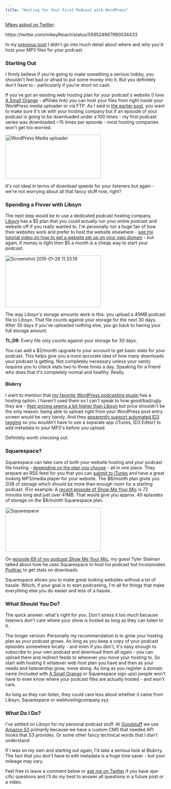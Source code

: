 ```yaml
---
title: "Hosting for Your First Podcast with WordPress"
---
```

<p><a href="https://twitter.com/mikeyReiach/status/559524967990034433">Mikey asked on Twitter</a>:</p>
<p>https://twitter.com/mikeyReiach/status/559524967990034433</p>
<p>In my <a href="https://chrisenns.com/2015/01/first-time-podcasting-with-wordpress/">previous post</a> I didn't go into much detail about where and why you'd host your MP3 files for your podcast.</p>
<h3>Starting Out</h3>
<p>I firmly believe if you're going to make something a serious hobby, you shouldn't feel bad or afraid to put some money into it. But you definitely don't have to - particularly if you're short on cash.</p>
<p>If you've got an existing web hosting plan for your podcast's website (I love <a href="https://www.asmallorange.com?a_aid=ichris">A Small Orange</a> - affiliate link) you can host your files from right inside your WordPress media uploader or via FTP. As I said in <a href="https://chrisenns.com/2015/01/first-time-podcasting-with-wordpress/">the earlier post</a>, you want to make sure it's ok with your hosting company but if an episode of your podcast is going to be downloaded under a 100 times - my first podcast series was downloaded ~15 times per episode - most hosting companies won't get too worried.</p>
<p><img src="https://chrisenns.com/wp-content/uploads/2015/01/Screenshot-2015-01-26-11.10.39-300x138.png" alt="WordPress Media uploader" width="300" height="138" class="aligncenter size-medium wp-image-22210" /></p>
<p>It's not ideal in terms of download speeds for your listeners but again - we're not worrying about all that fancy stuff now, right?</p>
<h3>Spending a Fivver with Libsyn</h3>
<p>The next step would be to use a dedicated podcast hosting company. <a href="https://www.libsyn.com/plans-pricing/">Libsyn</a> has a $5 plan that you could actually run your entire podcast and website off if you really wanted to. I'm personally not a huge fan of how their websites work and prefer to host the website elsewhere - <a href="https://www.youtube.com/watch?v=_dQr69-dkbU">see my tutorial video on how to get a website set up on your own domain</a> - but again, if money is tight then $5 a month is a cheap way to start your podcast.</p>
<p><img src="https://chrisenns.com/wp-content/uploads/2015/01/Screenshot-2015-01-26-11.33.19-300x162.png" alt="Screenshot 2015-01-26 11.33.19" width="300" height="162" class="aligncenter size-medium wp-image-22211" /></p>
<p>The way Libsyn's storage amounts work is this: you upload a 40MB podcast file to Libsyn. That file counts against your storage for the next 30 days. After 30 days if you've uploaded nothing else, you go back to having your full storage amount.</p>
<p><strong>TL;DR</strong>: Every file only counts against your storage for 30 days.</p>
<p>You can add a $2/month upgrade to your account to get basic stats for your podcast. This helps give you a more accurate idea of how many downloads your podcast is getting. Not completely necessary unless your vanity requires you to check stats two to three times a day. Speaking for a friend who does that it's completely normal and healthy. Really.</p>
<h4>Blubrry</h4>
<p>I want to mention that <a href="https://wordpress.org/extend/plugins/powerpress/">my favorite WordPress podcasting plugin</a> has a hosting option. I haven't used them so I can't speak to how good/bad/ugly they are - <a href="https://create.blubrry.com/store/">their pricing seems a bit higher than Libsyn</a>  but price shouldn't be the only reason: being able to upload right from your WordPress post entry screen would be very handy. And they <a href="https://create.blubrry.com/resources/podcast-media-hosting/">apparently support automated ID3 tagging</a> so you wouldn't have to use a separate app (iTunes, ID3 Editor) to add metadata to your MP3's before you upload.</p>
<p>Definitely worth checking out.</p>
<h3>Squarespace?</h3>
<p>Squarespace can take care of both your website hosting and your podcast file hosting - <a href="https://www.squarespace.com/pricing/">depending on the plan you choose</a> - all in one place. They prepare an RSS feed for you that you can <a href="https://phobos.apple.com/WebObjects/MZFinance.woa/wa/publishPodcast">submit to iTunes</a> and have a great looking MP3/media player for your website. The $8/month plan gives you 2GB of storage which should be more than enough room for a starting podcast. (For example: A <a href="https://goodstuff.network/smym/68">recent episode of Show Me Your Mic</a> is 72 minutes long and just over 41MB. That would give you approx. 40 episodes of storage on the $8/month Squarespace plan.</p>
<p><img src="https://chrisenns.com/wp-content/uploads/2015/01/Screenshot-2015-01-26-11.37.44-300x139.png" alt="Squarespace" width="300" height="139" class="aligncenter size-medium wp-image-22212" /></p>
<p>On <a href="https://goodstuff.network/smym/69">episode 69 of my podcast Show Me Your Mic</a>, my guest Tyler Stalman talked about how he uses Squarespace to host his podcast but incorporates <a href="https://podtrac.com">Podtrac</a> to get stats on downloads.</p>
<p>Squarespace allows you to make great looking websites without a lot of hassle. Which, if your goal is to start podcasting, I'm all for things that make everything else you do easier and less of a hassle.</p>
<h3>What Should You Do?</h3>
<p>The quick answer: what's right for you. Don't stress it too much because listeners don't care where your show is hosted as long as they can listen to it.</p>
<p>The longer version: Personally my recommendation is to grow your hosting plan as your podcast grows. As long as you keep a copy of your podcast episodes somewhere locally - and even if you don't, it's easy enough to subscribe to your own podcast and download them all again - you can upload them and redirect feeds to wherever you move your hosting to. So start with hosting it whatever web host plan you have and then as your needs and listenership grow, move along. As long as you register a domain name (included with <a href="https://www.asmallorange.com?a_aid=ichris">A Small Orange</a> or Squarespace sign ups) people won't have to even know where your podcast files are actually hosted - and won't care.</p>
<p>As long as they can listen, they could care less about whether it came from Libsyn, Squarespace or webhostingcompany.xyz.</p>
<h3>What Do I Do?</h3>
<p>I've settled on Libsyn for my personal podcast stuff. At <a href="https://goodstuff.network">Goodstuff</a> we use <a href="https://aws.amazon.com/s3/">Amazon S3</a> primarily because we have a custom CMS that needed API hooks that S3 provides. Or some other fancy technical words that I don't understand.</p>
<p>If I was on my own and starting out again, I'd take a serious look at Blubrry. The fact that you don't have to edit metadata is a huge time saver - but your mileage may vary.</p>
<p>Feel free to leave a com­ment below or <a href="https://www.twitter.com/ichris">ask me on Twit­ter</a> if you have spe­cific ques­tions and I’ll do my best to answer all ques­tions in a future post or a video.</p>
